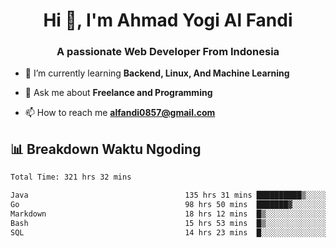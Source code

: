 <h1 align="center">Hi 👋, I'm Ahmad Yogi Al Fandi</h1>
<h3 align="center">A passionate Web Developer From Indonesia</h3>

- 🌱 I’m currently learning **Backend, Linux, And Machine Learning**

- 💬 Ask me about **Freelance and Programming**

- 📫 How to reach me **<alfandi0857@gmail.com>**


## 📊 Breakdown Waktu Ngoding

<!--START_SECTION:waka-->

```txt
Total Time: 321 hrs 32 mins

Java                                   135 hrs 31 mins ██████████▒░░░░░░░░░░░░░░   41.91 %
Go                                     98 hrs 50 mins  ███████▓░░░░░░░░░░░░░░░░░   30.57 %
Markdown                               18 hrs 12 mins  █▒░░░░░░░░░░░░░░░░░░░░░░░   05.63 %
Bash                                   15 hrs 53 mins  █▒░░░░░░░░░░░░░░░░░░░░░░░   04.91 %
SQL                                    14 hrs 23 mins  █░░░░░░░░░░░░░░░░░░░░░░░░   04.45 %
```

<!--END_SECTION:waka-->
